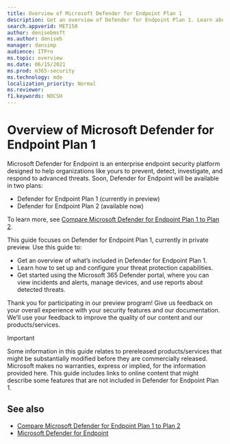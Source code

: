 ```yaml
---
title: Overview of Microsoft Defender for Endpoint Plan 1
description: Get an overview of Defender for Endpoint Plan 1. Learn about the features and capabilities included in this endpoint protection subscription.
search.appverid: MET150 
author: denisebmsft
ms.author: deniseb
manager: dansimp 
audience: ITPro
ms.topic: overview
ms.date: 06/15/2021 
ms.prod: m365-security
ms.technology: mde
localization_priority: Normal
ms.reviewer: 
f1.keywords: NOCSH
---
```


# Overview of Microsoft Defender for Endpoint Plan 1

Microsoft Defender for Endpoint is an enterprise endpoint security platform designed to help organizations like yours to prevent, detect, investigate, and respond to advanced threats. Soon, Defender for Endpoint will be available in two plans: 

- Defender for Endpoint Plan 1 (currently in preview)
- Defender for Endpoint Plan 2 (available now)

To learn more, see [Compare Microsoft Defender for Endpoint Plan 1 to Plan 2](defender-endpoint-plan-1-2.md).

This guide focuses on Defender for Endpoint Plan 1, currently in private preview. Use this guide to:

- Get an overview of what’s included in Defender for Endpoint Plan 1.
- Learn how to set up and configure your threat protection capabilities.
- Get started using the Microsoft 365 Defender portal, where you can view incidents and alerts, manage devices, and use reports about detected threats.

Thank you for participating in our preview program! Give us feedback on your overall experience with your security features and our documentation. We’ll use your feedback to improve the quality of our content and our products/services.

> [!IMPORTANT]
> Some information in this guide relates to prereleased products/services that might be substantially modified before they are commercially released. Microsoft makes no warranties, express or implied, for the information provided here. This guide includes links to online content that might describe some features that are not included in Defender for Endpoint Plan 1.

## See also

- [Compare Microsoft Defender for Endpoint Plan 1 to Plan 2](defender-endpoint-plan-1-2.md)
- [Microsoft Defender for Endpoint](microsoft-defender-endpoint.md)